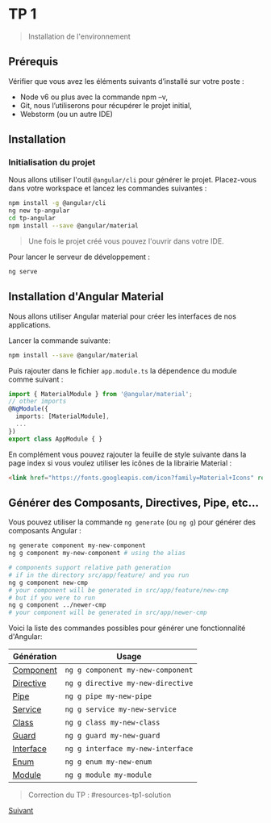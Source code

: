 # TP 1
> Installation de l'environnement

## Prérequis

Vérifier que vous avez les éléments suivants d’installé sur votre poste :

* Node v6 ou plus avec la commande npm –v,
* Git, nous l’utiliserons pour récupérer le projet initial,
* Webstorm (ou un autre IDE)

## Installation
### Initialisation du projet

Nous allons utiliser l'outil `@angular/cli` pour générer le projet. Placez-vous dans votre workspace 
et lancez les commandes suivantes :

```bash
npm install -g @angular/cli
ng new tp-angular
cd tp-angular
npm install --save @angular/material
```

> Une fois le projet créé vous pouvez l'ouvrir dans votre IDE.

Pour lancer le serveur de développement :

```bash
ng serve
```

## Installation d'Angular Material

Nous allons utiliser Angular material pour créer les interfaces de nos applications.

Lancer la commande suivante:
```bash
npm install --save @angular/material
```

Puis rajouter dans le fichier `app.module.ts` la dépendence du module comme suivant :

```typescript
import { MaterialModule } from '@angular/material';
// other imports 
@NgModule({
  imports: [MaterialModule],
  ...
})
export class AppModule { }
```

En complément vous pouvez rajouter la feuille de style suivante dans la page index si vous voulez utiliser 
les icônes de la librairie Material :

```html
<link href="https://fonts.googleapis.com/icon?family=Material+Icons" rel="stylesheet">
```

## Générer des Composants, Directives, Pipe, etc...

Vous pouvez utiliser la commande `ng generate` (ou `ng g`) pour générer des composants Angular : 

```bash
ng generate component my-new-component
ng g component my-new-component # using the alias

# components support relative path generation
# if in the directory src/app/feature/ and you run
ng g component new-cmp
# your component will be generated in src/app/feature/new-cmp
# but if you were to run
ng g component ../newer-cmp
# your component will be generated in src/app/newer-cmp
```
Voici la liste des commandes possibles pour générer une fonctionnalité d'Angular: 

Génération  | Usage
---       | ---
[Component](https://github.com/angular/angular-cli/wiki/generate-component) | `ng g component my-new-component`
[Directive](https://github.com/angular/angular-cli/wiki/generate-directive) | `ng g directive my-new-directive`
[Pipe](https://github.com/angular/angular-cli/wiki/generate-pipe)           | `ng g pipe my-new-pipe`
[Service](https://github.com/angular/angular-cli/wiki/generate-service)     | `ng g service my-new-service`
[Class](https://github.com/angular/angular-cli/wiki/generate-class)         | `ng g class my-new-class`
[Guard](https://github.com/angular/angular-cli/wiki/generate-guard)         | `ng g guard my-new-guard`
[Interface](https://github.com/angular/angular-cli/wiki/generate-interface) | `ng g interface my-new-interface`
[Enum](https://github.com/angular/angular-cli/wiki/generate-enum)           | `ng g enum my-new-enum`
[Module](https://github.com/angular/angular-cli/wiki/generate-module)       | `ng g module my-module`


> Correction du TP : #resources-tp1-solution


[Suivant](tp2-composant-pipe.md)
